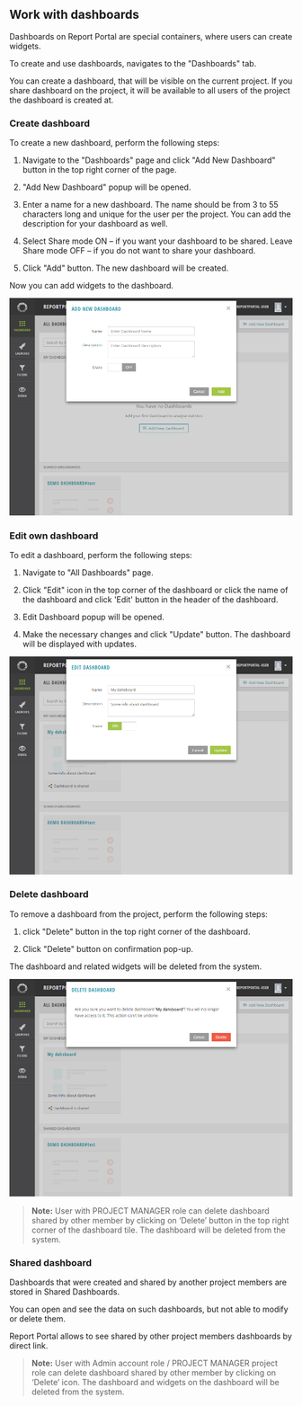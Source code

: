 Work with dashboards
--------------------

Dashboards on Report Portal are special containers, where users can create widgets.

To create and use dashboards, navigates to the "Dashboards" tab.

You can create a dashboard, that will be visible on the current project. If you share dashboard on the project, it will be available to all users of the project the dashboard is created at.

### Create dashboard

To create a new dashboard, perform the following steps:

1. Navigate to the "Dashboards" page and click "Add New
    Dashboard" button in the top right corner of the page.

2. "Add New Dashboard" popup will be opened.

3. Enter a name for a new dashboard. The
    name should be from 3 to 55 characters long and unique for the user per the
    project. You can add the description for your dashboard as well.

4. Select Share mode ON – if you want your dashboard to be shared. Leave
    Share mode OFF – if you do not want to share your dashboard.

5. Click "Add" button. The new dashboard will be created.

Now you can add widgets to the dashboard.

[ ![Image](Images/userGuide/dashboards/createDashboard.png) ](https://youtu.be/-3JkuMxiGE4)


### Edit own dashboard

To edit a dashboard, perform the following steps: 

1. Navigate to "All Dashboards" page.

2. Click "Edit" icon in the top corner of the dashboard
or 
click the name of the dashboard and click 'Edit' button in the header of the dashboard.

3. Edit Dashboard popup will be opened.

4. Make the necessary changes and click "Update" button. The dashboard will
be displayed with updates.

[ ![Image](Images/userGuide/dashboards/editDashboard.png) ](https://youtu.be/649Zk8awSM0)


### Delete dashboard

To remove a dashboard from the project, perform the following steps: 

1. click "Delete" button in the top right corner of the dashboard.

2. Click "Delete" button on confirmation pop-up.

The dashboard and related widgets will be deleted from the system.

[ ![Image](Images/userGuide/dashboards/deleteDashboard.png) ](https://youtu.be/vvO09XrBFCs)


>**Note:** User with PROJECT MANAGER role can delete dashboard shared by other member by clicking on ‘Delete’ button 
in the top right corner of the dashboard tile. The dashboard will be deleted from the system.


### Shared dashboard

Dashboards that were created and shared by another project members are stored in Shared Dashboards.

You can open and see the data on such dashboards, but not able to modify or delete them.

Report Portal allows to see shared by other project members dashboards by direct link.

>**Note:** User with Admin account role / PROJECT MANAGER project role can delete dashboard shared by other member by clicking on ‘Delete’ icon.
The dashboard and widgets on the dashboard will be deleted from the system.
